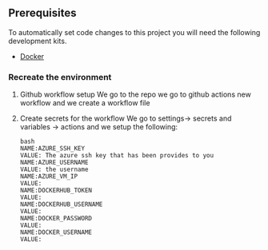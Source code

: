 ## Prerequisites
To automatically set code changes to this project you will need the following development kits.
 * [Docker](https://docs.docker.com/engine/installation/)


### Recreate the environment

1.  Github workflow setup
We go to the repo
we go to github actions
new workflow
and we create a workflow file


2.  Create secrets for the workflow
We go to settings-> secrets and variables -> actions and we setup the following:

    ```
    bash
    NAME:AZURE_SSH_KEY
    VALUE: The azure ssh key that has been provides to you
    NAME:AZURE_USERNAME
    VALUE: the username
    NAME:AZURE_VM_IP
    VALUE:
    NAME:DOCKERHUB_TOKEN
    VALUE:
    NAME:DOCKERHUB_USERNAME
    VALUE:
    NAME:DOCKER_PASSWORD
    VALUE:
    NAME:DOCKER_USERNAME
    VALUE:
    ```